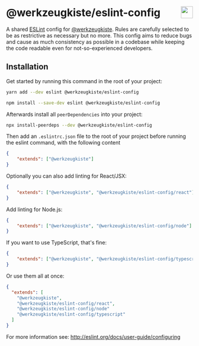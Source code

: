 # @werkzeugkiste/eslint-config <img src="https://raw.githubusercontent.com/werkzeugkiste/eslint-config/master/eslint.svg?sanitize=true" height="32" align="right">

A shared [ESLint](https://eslint.org) config for [@werkzeugkiste](https://www.github.com/werkzeugkiste). Rules are carefully selected to be as restrictive as necessary but no more. This config aims to reduce bugs and cause as much consistency as possible in a codebase while keeping the code readable even for not-so-experienced developers.

## Installation

Get started by running this command in the root of your project:

```sh
yarn add --dev eslint @werkzeugkiste/eslint-config
```

```sh
npm install --save-dev eslint @werkzeugkiste/eslint-config
```

Afterwards install all `peerDependencies` into your project:

```sh
npx install-peerdeps --dev @werkzeugkiste/eslint-config
```

<!--
why is that necessary?
https://github.com/eslint/eslint/issues/2518
https://github.com/eslint/eslint/issues/3458#issuecomment-133071869
-->

Then add an `.eslintrc.json` file to the root of your project before running the eslint command, with the following content

```json
{
    "extends": ["@werkzeugkiste"]
}
```

Optionally you can also add linting for React/JSX:

```json
{
    "extends": ["@werkzeugkiste", "@werkzeugkiste/eslint-config/react"]
}
```

Add linting for Node.js:

```json
{
    "extends": ["@werkzeugkiste", "@werkzeugkiste/eslint-config/node"]
}
```

If you want to use TypeScript, that's fine:

```json
{
    "extends": ["@werkzeugkiste", "@werkzeugkiste/eslint-config/typescript"]
}
```

Or use them all at once:

```json
{
  "extends": [
    "@werkzeugkiste",
    "@werkzeugkiste/eslint-config/react",
    "@werkzeugkiste/eslint-config/node"
    "@werkzeugkiste/eslint-config/typescript"
  ]
}
```

For more information see: http://eslint.org/docs/user-guide/configuring
